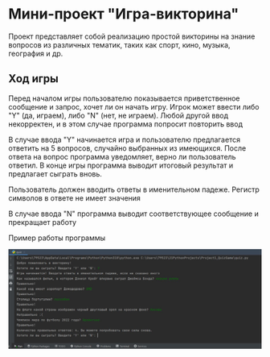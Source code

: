 # Мини-проект "Игра-викторина"

Проект представляет собой реализацию простой викторины на знание вопросов из различных тематик, таких как спорт, кино, музыка, география и др.

## Ход игры

Перед началом игры пользователю показывается приветственное сообщение и запрос, хочет ли он начать игру. Игрок может ввести либо "Y" (да, играем), либо "N" (нет, не играем). Любой другой ввод некорректен, и в этом случае программа попросит повторить ввод

В случае ввода "Y" начинается игра и пользователю предлагается ответить на 5 вопросов, случайно выбранных из имеющихся. После ответа на вопрос программа уведомляет, верно ли пользователь ответил. В конце игры программа выводит итоговый результат и предлагает сыграть вновь.

Пользователь должен вводить ответы в именительном падеже. Регистр символов в ответе не имеет значения

В случае ввода "N" программа выводит соответствующее сообщение и прекращает работу

Пример работы программы

![Пример работы программы](https://github.com/ViktorUshkov/QuizGame/blob/master/example.JPG)
